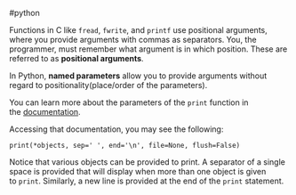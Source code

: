 #python

Functions in C like `fread`, `fwrite`, and `printf` use positional arguments, where you provide arguments with commas as separators. You, the programmer, must remember what argument is in which position. These are referred to as __positional arguments__.

In Python, __named parameters__ allow you to provide arguments without regard to positionality(place/order of the parameters).

You can learn more about the parameters of the `print` function in the [documentation](https://docs.python.org/3/library/functions.html#print).

Accessing that documentation, you may see the following:
```
print(*objects, sep=' ', end='\n', file=None, flush=False)
```

Notice that various objects can be provided to print. A separator of a single space is provided that will display when more than one object is given to `print`. Similarly, a new line is provided at the end of the `print` statement.